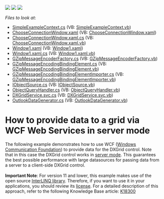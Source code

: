 <!-- default badges list -->
![](https://img.shields.io/endpoint?url=https://codecentral.devexpress.com/api/v1/VersionRange/128652549/10.2.3%2B)
[![](https://img.shields.io/badge/Open_in_DevExpress_Support_Center-FF7200?style=flat-square&logo=DevExpress&logoColor=white)](https://supportcenter.devexpress.com/ticket/details/E2000)
[![](https://img.shields.io/badge/📖_How_to_use_DevExpress_Examples-e9f6fc?style=flat-square)](https://docs.devexpress.com/GeneralInformation/403183)
<!-- default badges end -->
<!-- default file list -->
*Files to look at*:

* [SimpleExampleContext.cs](./CS/DataObjects/SimpleExampleContext.cs) (VB: [SimpleExampleContext.vb](./VB/DataObjects/SimpleExampleContext.vb))
* [ChooseConnectionWindow.xaml](./CS/DXGridSample/ChooseConnectionWindow.xaml) (VB: [ChooseConnectionWindow.xaml](./VB/DXGridSample/ChooseConnectionWindow.xaml))
* [ChooseConnectionWindow.xaml.cs](./CS/DXGridSample/ChooseConnectionWindow.xaml.cs) (VB: [ChooseConnectionWindow.xaml.vb](./VB/DXGridSample/ChooseConnectionWindow.xaml.vb))
* [Window1.xaml](./CS/DXGridSample/Window1.xaml) (VB: [Window1.xaml](./VB/DXGridSample/Window1.xaml))
* [Window1.xaml.cs](./CS/DXGridSample/Window1.xaml.cs) (VB: [Window1.xaml.vb](./VB/DXGridSample/Window1.xaml.vb))
* [GZipMessageEncoderFactory.cs](./CS/GZipEncoder/GZipMessageEncoderFactory.cs) (VB: [GZipMessageEncoderFactory.vb](./VB/GZipEncoder/GZipMessageEncoderFactory.vb))
* [GZipMessageEncodingBindingElement.cs](./CS/GZipEncoder/GZipMessageEncodingBindingElement.cs) (VB: [GZipMessageEncodingBindingElement.vb](./VB/GZipEncoder/GZipMessageEncodingBindingElement.vb))
* [GZipMessageEncodingBindingElementImporter.cs](./CS/GZipEncoder/GZipMessageEncodingBindingElementImporter.cs) (VB: [GZipMessageEncodingBindingElementImporter.vb](./VB/GZipEncoder/GZipMessageEncodingBindingElementImporter.vb))
* [IObjectSource.cs](./CS/InterLinq.Objects/Objects/IObjectSource.cs) (VB: [IObjectSource.vb](./VB/InterLinq.Objects/Objects/IObjectSource.vb))
* [ObjectQueryHandler.cs](./CS/InterLinq.Objects/Objects/ObjectQueryHandler.cs) (VB: [ObjectQueryHandler.vb](./VB/InterLinq.Objects/Objects/ObjectQueryHandler.vb))
* [DXGridService.svc.cs](./CS/WcfSample/DXGridService.svc.cs) (VB: [DXGridService.svc.vb](./VB/WcfSample/DXGridService.svc.vb))
* [OutlookDataGenerator.cs](./CS/WcfSample/OutlookDataGenerator.cs) (VB: [OutlookDataGenerator.vb](./VB/WcfSample/OutlookDataGenerator.vb))
<!-- default file list end -->
# How to provide data to a grid via WCF Web Services in server mode


<p>The following example demonstrates how to use WCF (<a href="http://msdn.microsoft.com/en-us/netframework/aa663324.aspx"><u>Windows Communication Foundation</u></a>) to provide data for the DXGrid control. Note that in this case the DXGrid control works in <a href="https://documentation.devexpress.com/#WPF/CustomDocument6279"><u>server mode</u></a>. This guarantees the best possible performance with large datasources for passing data from a server to a client-side DXGrid control. <br><br><strong>Important Note</strong>: For version 11 and lower, this example makes use of the open source <a href="http://www.codeplex.com/interlinq/"><u>InterLINQ library</u></a>. Therefore, if you want to use it in your applications, you should review its <a href="http://interlinq.codeplex.com/license"><u>license</u></a>. For a detailed description of this approach, refer to the following Knowledge Base article: <a href="https://www.devexpress.com/Support/Center/p/K18300">K18300</a></p>

<br/>


